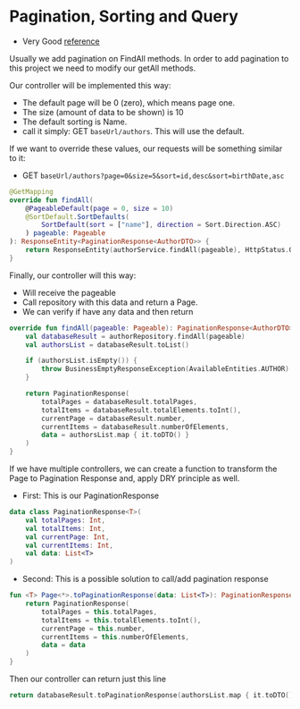 # Pagination, Sorting and Query

- Very Good [reference](https://reflectoring.io/spring-boot-paging/)

Usually we add pagination on FindAll methods. In order to add pagination to this project we need to modify our getAll
methods.

Our controller will be implemented this way:

- The default page will be 0 (zero), which means page one.
- The size (amount of data to be shown) is 10
- The default sorting is Name.
- call it simply: GET `baseUrl/authors`. This will use the default.

If we want to override these values, our requests will be something similar to it:

- GET `baseUrl/authors?page=0&size=5&sort=id,desc&sort=birthDate,asc`

```kotlin
@GetMapping
override fun findAll(
    @PageableDefault(page = 0, size = 10)
    @SortDefault.SortDefaults(
        SortDefault(sort = ["name"], direction = Sort.Direction.ASC)
    ) pageable: Pageable
): ResponseEntity<PaginationResponse<AuthorDTO>> {
    return ResponseEntity(authorService.findAll(pageable), HttpStatus.OK)
}
```

Finally, our controller will this way:

- Will receive the pageable
- Call repository with this data and return a Page.
- We can verify if have any data and then return

```kotlin
override fun findAll(pageable: Pageable): PaginationResponse<AuthorDTO> {
    val databaseResult = authorRepository.findAll(pageable)
    val authorsList = databaseResult.toList()

    if (authorsList.isEmpty()) {
        throw BusinessEmptyResponseException(AvailableEntities.AUTHOR)
    }

    return PaginationResponse(
        totalPages = databaseResult.totalPages,
        totalItems = databaseResult.totalElements.toInt(),
        currentPage = databaseResult.number,
        currentItems = databaseResult.numberOfElements,
        data = authorsList.map { it.toDTO() }
    )
}
```

If we have multiple controllers, we can create a function to transform the Page to Pagination Response and, apply DRY
principle as well.

- First: This is our PaginationResponse

```kotlin
data class PaginationResponse<T>(
    val totalPages: Int,
    val totalItems: Int,
    val currentPage: Int,
    val currentItems: Int,
    val data: List<T>
)
```

- Second: This is a possible solution to call/add pagination response

```kotlin
fun <T> Page<*>.toPaginationResponse(data: List<T>): PaginationResponse<T> {
    return PaginationResponse(
        totalPages = this.totalPages,
        totalItems = this.totalElements.toInt(),
        currentPage = this.number,
        currentItems = this.numberOfElements,
        data = data
    )
}
```

Then our controller can return just this line

```kotlin
return databaseResult.toPaginationResponse(authorsList.map { it.toDTO() })
```